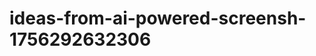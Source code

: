 # ideas-from-ai-powered-screensh-1756292632306
```json [ { "title": "مترجم النصوص الفوري من الصور", "description": "أداة تستخدم الذكاء الاصطناعي لترجمة النصوص الملتقطة من الصور مباشرة إلى عدة لغات.", "mvp_plan": "استخدام مكتبة OCR لاستخراج النصوص من الصور، ثم دمج واجهة API للترجمة مثل Google Translate. إنشاء واجهة مستخدم بسيطة لتحميل الصور وعرض النص المترجم." }, { "title": "مستخرج البيانات م...
